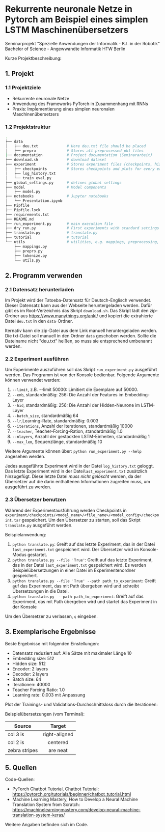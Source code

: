 # Rekurrente neuronale Netze in Pytorch am Beispiel eines simplen LSTM Maschinenübersetzers

Seminarprojekt "Spezielle Anwendungen der Informatik - K.I. in der Robotik"
Bachelor of Science - Angewwandte Informatik HTW Berlin


Kurze Projektbeschreibung:

## 1. Projekt
### 1.1 Projektziele

- Rekurrente neuronale Netze 
- Anwendung des Frameworks PyTorch in Zusammenhang mit RNNs
- Praxis: Implementierung eines simplen neuronalen Maschinenübersetzers


### 1.2 Projektstruktur

``` bash
.
├── data
│   ├── deu.txt             # Here deu.txt file should be placed
│   ├── prepro              # Stores all preprocessed pkl files
|── documentation           # Project documentation (Seminararbeit)
├── download.sh             # download dataset
├── experiment              # Stores experiment files (checkpoints, history, plots) and train_eval.py
│   ├── checkpoints         # Stores checkpoints and plots for every experiment
│   ├── log_history.txt
│   └── train_eval.py
├── global_settings.py      # defines global settings
├── model                   # Model components
│   ├── model.py            
├── notebooks               # Jupyter notebooks
│   └── Presentation.ipynb  
├── Pipfile         
├── Pipfile.lock
├── requirements.txt
├── README.md
├── run_experiment.py       # main execution file
├── dry_run.py              # First experiments with standard settings
├── translate.py            # translate.py
├── tutorial                # tutorial
└── utils                   # utilities, e.g. mappings, preprocessing, tokenization, general utils
    ├── mappings.py
    ├── prepro.py
    ├── tokenize.py
    └── utils.py
```

## 2. Programm verwenden

### 2.1 Datensatz herunterladen

Im Projekt wird der Tatoeba-Datensatz für Deutsch-Englisch verwendet.
Dieser Datensatz kann aus der Webseite heruntergeladen werden. Dafür gibt es im Root-Verzeichnis das Skript `download.sh`. Das Skript lädt den zip-Ordner aus https://www.manythings.org/anki/ und kopiert die extrahierte Datei `deu.txt` in den `data`-Ordner. 

lternativ kann die zip-Datei aus dem Link manuell heruntergeladen werden. Die txt-Datei soll manuell in den Ordner `data` geschoben werden. Sollte die Dateiname nicht "deu.txt" heißen, so muss sie entsprechend umbenannt werden.

### 2.2 Experiment ausführen

Um Experimente auszuführen soll das Skript `run_experiment.py` ausgeführt werden. Das Programm ist von der Konsole bedienbar. Folgende Argumente können verwendet werden:
1. `--limit`, z.B. --limit 50000: Limitiert die Exemplare auf 50000.
2. `--emb`, standardmäßig: 256: Die Anzahl der Features im Embedding-Layer
3. `--hid`, standardmäßig: 256: Die Anzahl der Hidden-Neurone im LSTM-Layer
4. `--batch_size`, standardmäßig 64
5. `--lr`,Learning-Rate, standardmäßig: 0.003
6. `--iterations`, Anzahl der Iterationen, standardmäßig 10000
7. `--teacher`, Teacher-Forcing-Ration, standardmäßig 1.0
8. `--nlayers`, Anzahl der gestackten LSTM-Einheiten, standardmäßig 1
9. `--max_len`, Sequenzlänge, standardmäßig 10

Weitere Argumente können über: `python run_experiment.py --help` angesehen werden.

Jedes ausgeführte Experiment wird in der Datei `log_history.txt` geloggt. Das letzte Experiment wird in der Datei`last_experiment.txt` zusätzlich hinzugefügt.
Diese letzte Datei *muss nicht gelöscht* werden, da der Übersetzer auf die darin enthaltenen Informationen zugreifen muss, um ausgeführt zu werden.


### 2.3 Übersetzer benutzen

Während der Experimentausführung werden Checkpoints in `experiment/checkpoints/<model_name>/<file_name>/<model_config>/checkpoint.tar` gespeichert.
Um den Übersetzer zu starten, soll das Skript `translate.py` ausgeführt werden.

Beispielanwendung:
1. `python translate.py`: Greift auf das letzte Experiment, das in der Datei `last_experiment.txt` gespeichert wird. Der Übersetzer wird im Konsole-Modus gestartet.
2. `python translate.py --file 'True'`: Greift auf das letzte Experiment, das in der Datei `last_experiment.txt` gespeichert wird. Es werden Beispielübersetzungen in einer Datei im Experimentenordner gespeichert.
3. `python translate.py --file 'True' --path path_to_experiment`: Greift auf das Experiment, das mit Path übergeben wird und schreibt Übersetzungen in die Datei.
4. `python translate.py  --path path_to_experiment`: Greift auf das Experiment, das mit Path übergeben wird und startet das Experiment in der Konsole

Um den Übersetzer zu verlassen, `q` eingeben.

## 3. Exemplarische Ergebnisse

Beste Ergebnisse mit folgenden Einstellungen:

- Datensatz reduziert auf: Alle Sätze mit maximaler Länge 10
- Embedding size: 512
- Hidden size: 512
- Encoder: 2 layers
- Decoder: 2 layers
- Batch size: 64
- Iterationen: 40000
- Teacher Forcing Ratio: 1.0
- Learning rate: 0.003 mit Anpassung


Plot der Trainings- und Validations-Durchschnittsloss durch die Iterationen:

Beispielübersetzungen (vom Terminal):

| Source        | Target           
| ------------- |:-------------:
| col 3 is      | right-aligned 
| col 2 is      | centered      
| zebra stripes | are neat      

## 5. Quellen

Code-Quellen:

- PyTorch Chatbot Tutorial, Chatbot Tutorial: https://pytorch.org/tutorials/beginner/chatbot_tutorial.html 
- Machine Learning Mastery, How to Develop a Neural Machine Translation System from Scratch: https://machinelearningmastery.com/develop-neural-machine-translation-system-keras/

Weitere Angaben befinden sich im Code.

